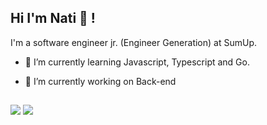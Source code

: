 ## Hi I'm Nati 🤗 !

I'm a software engineer jr. (Engineer Generation) at SumUp.
- 🌱 I’m currently learning Javascript, Typescript and Go.
- 🔭 I’m currently working on Back-end

    
  ##
<div>
    <a href = "mailto:nataliahisf@gmail.com"><img src="https://img.shields.io/badge/-Gmail-%23333?style=for-the-badge&logo=gmail&logoColor=white" target="_blank"></a>
  <a href="https://www.linkedin.com/in/natalia--ferreira/" target="_blank"><img src="https://img.shields.io/badge/-LinkedIn-%230077B5?style=for-the-badge&logo=linkedin&logoColor=white" target="_blank"></a>
    </div>
          
